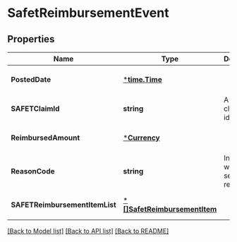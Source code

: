 # SafetReimbursementEvent

## Properties
Name | Type | Description | Notes
------------ | ------------- | ------------- | -------------
**PostedDate** | [***time.Time**](time.Time.md) |  | [optional] [default to null]
**SAFETClaimId** | **string** | A SAFE-T claim identifier. | [optional] [default to null]
**ReimbursedAmount** | [***Currency**](Currency.md) |  | [optional] [default to null]
**ReasonCode** | **string** | Indicates why the seller was reimbursed. | [optional] [default to null]
**SAFETReimbursementItemList** | [***[]SafetReimbursementItem**](array.md) |  | [optional] [default to null]

[[Back to Model list]](../README.md#documentation-for-models) [[Back to API list]](../README.md#documentation-for-api-endpoints) [[Back to README]](../README.md)

